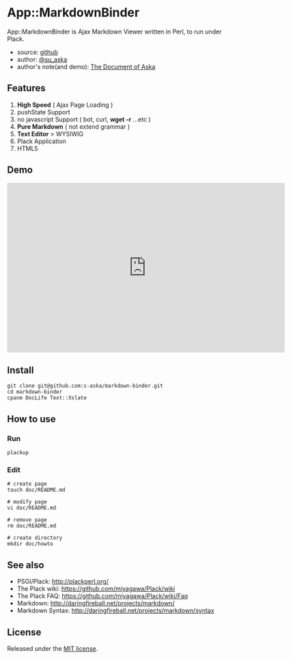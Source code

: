 # App::MarkdownBinder

App::MarkdownBinder is Ajax Markdown Viewer written in Perl, to run under Plack.

- source: [github](https://github.com/s-aska/markdown-binder)
- author: [@su_aska](http://twitter.com/su_aska)
- author's note(and demo): [The Document of Aska](http://doc.7kai.org)

## Features
1. **High Speed** ( Ajax Page Loading )
2. pushState Support
3. no javascript Support ( bot, curl, **wget -r** ...etc )
4. **Pure Markdown** ( not extend grammar )
5. **Text Editor** \> WYSIWIG
6. Plack Application
7. HTML5

## Demo
<iframe src="http://www.screenr.com/embed/yDo" width="650" height="396" frameborder="0"></iframe>

## Install
    git clone git@github.com:s-aska/markdown-binder.git
    cd markdown-binder
    cpanm DocLife Text::Xslate

## How to use

### Run
    plackup

### Edit
    # create page
    touch doc/README.md
    
    # modify page
    vi doc/README.md
    
    # remove page
    rm doc/README.md
    
    # create directory
    mkdir doc/howto

## See also
- PSGI/Plack: <http://plackperl.org/>
- The Plack wiki: <https://github.com/miyagawa/Plack/wiki>
- The Plack FAQ: <https://github.com/miyagawa/Plack/wiki/Faq>
- Markdown: <http://daringfireball.net/projects/markdown/>
- Markdown Syntax: <http://daringfireball.net/projects/markdown/syntax>

## License
Released under the [MIT license](http://creativecommons.org/licenses/MIT/).


<!-- # README

Document Viewer written in Perl, to run under Plack.

Pod Viewer

    plackup -MDocLife::Pod -e 'DocLife::Pod->new( { root => "./lib" } )->to_app'

Pod and Markdown Viewer

    use strict;
    use Plack::Builder;
    use DocLife::Pod;
    use DocLife::Markdown;

    my $pod_app = DocLife::Pod->new(
        root => './lib',
        base_url => '/pod/'
    );

    my $doc_app = DocLife::Markdown->new(
        root => './doc',
        suffix => '.md',
        base_url => '/doc/'
    );

    builder {
        mount '/doc' => $md_app;
        mount '/pod' => $pod_app;
    };

- Demo: <http://pad.demo.7kai.org>

Blog and Note with Dropbox.

    use strict;
    use Plack::Builder;
    use App::MarkdownBinder;
    use App::MarkdownDiary;

    my $doc_app = App::MarkdownBinder->new(
        root => $ENV{'HOME'}.'/Dropbox/doc',
        suffix => '.md',
        base_url => '/',
        title => 'The Document of Aska'
    );

    my $blog_app = App::MarkdownDiary->new(
        root => $ENV{'HOME'}.'/Dropbox/blog',
        suffix => '.md',
        base_url => '/',
        title => 'The Diary of Aska',
        footer => '&copy; 七階',
        rss_url => 'http://blog.7kai.org'
    );

    builder {
        enable 'Static',
            path => qr!^/static/!, root => './htdocs/';
        enable 'Static',
            path => qr!^/(?:favicon.ico|robots.txt)$!, root => './htdocs/';
        mount 'http://doc.7kai.org/' => $doc_app;
        mount 'http://blog.7kai.org/' => $blog_app;
    }; -->
